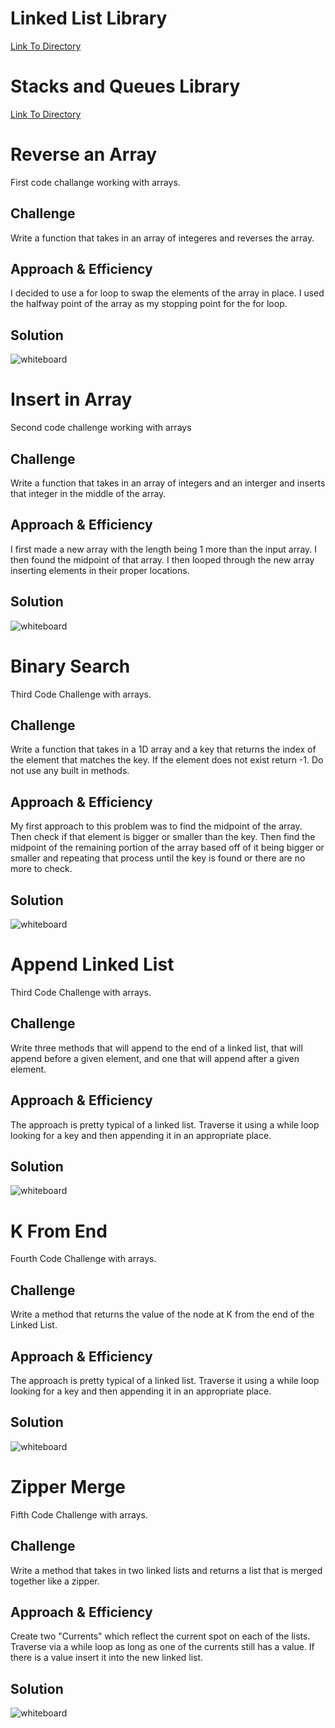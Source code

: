 # Linked List Library
[Link To Directory](https://github.com/trevorjdobson/data-structures-and-algorithms/tree/master/code401challenges/src/main/java/code401challenges/LinkedLists)
# Stacks and Queues Library
[Link To Directory](https://github.com/trevorjdobson/data-structures-and-algorithms/tree/master/code401challenges/src/main/java/code401challenges/stacksandqueues)
# Reverse an Array
First code challange working with arrays.

## Challenge
Write a function that takes in an array of integeres and reverses the array.

## Approach & Efficiency
I decided to use a for loop to swap the elements of the array in place.  I used the halfway point of the array as my stopping point for the for loop.

## Solution
![whiteboard](20190806_095408.jpg)

# Insert in Array
Second code challenge working with arrays

## Challenge
Write a function that takes in an array of integers and an interger and inserts that integer in the middle of the array.

## Approach & Efficiency
I first made a new array with the length being 1 more than the input array.  I then found the midpoint of that array.  I then looped through the new array inserting elements in their proper locations.

## Solution
![whiteboard](arrayShift.jpg)

# Binary Search
Third Code Challenge with arrays.
## Challenge
Write a function that takes in a 1D array and a key that returns the index of the element that matches the key.  If the element does not exist return -1.  Do not use any built in methods.

## Approach & Efficiency
My first approach to this problem was to find the midpoint of the array. Then check if that element is bigger or smaller than the key.  Then find the midpoint of the remaining portion of the array based off of it being bigger or smaller and repeating that process until the key is found or there are no more to check.

## Solution
![whiteboard](binarySearch.jpg)

# Append Linked List
Third Code Challenge with arrays.
## Challenge
Write three methods that will append to the end of a linked list, that will append before a given element, and one that will append after a given element.

## Approach & Efficiency
The approach is pretty typical of a linked list.  Traverse it using a while loop looking for a key and then appending it in an appropriate place.

## Solution
![whiteboard](ll-append.jpg)


# K From End
Fourth Code Challenge with arrays.
## Challenge
Write a method that returns the value of the node at K from the end of the Linked List.

## Approach & Efficiency
The approach is pretty typical of a linked list.  Traverse it using a while loop looking for a key and then appending it in an appropriate place.

## Solution
![whiteboard](kfromend.jpg)

# Zipper Merge
Fifth Code Challenge with arrays.
## Challenge
Write a method that takes in two linked lists and returns a list that is merged together like a zipper.

## Approach & Efficiency
Create two "Currents" which reflect the current spot on each of the lists.  Traverse via a while loop as long as one of the currents still has a value.  If there is a value insert it into the new linked list.

## Solution
![whiteboard](ll-merge.jpg)
